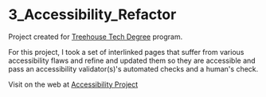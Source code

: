 # 3_Accessibility_Refactor

Project created for <a href="http://www.teamtreehouse.com">Treehouse Tech Degree</a> program. 

For this project, I took a set of interlinked pages that suffer from various accessibility flaws and refine and updated them so they are accessible and pass an accessibility validator(s)'s automated checks and a human's check.

Visit on the web at <a href="http://kristengillette.github.io/Accessibility-Project/">Accessibility Project</a>

